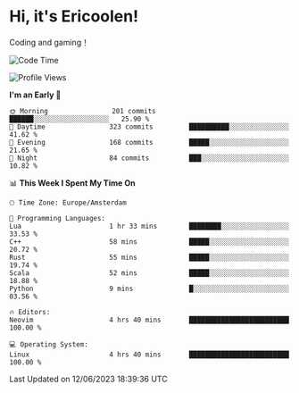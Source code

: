 # Hi, it's Ericoolen!
Coding and gaming！

<!--START_SECTION:waka-->
![Code Time](http://img.shields.io/badge/Code%20Time-839%20hrs%2039%20mins-blue)

![Profile Views](http://img.shields.io/badge/Profile%20Views-0-blue)

**I'm an Early 🐤** 

```text
🌞 Morning                201 commits         ██████░░░░░░░░░░░░░░░░░░░   25.90 % 
🌆 Daytime                323 commits         ██████████░░░░░░░░░░░░░░░   41.62 % 
🌃 Evening                168 commits         █████░░░░░░░░░░░░░░░░░░░░   21.65 % 
🌙 Night                  84 commits          ███░░░░░░░░░░░░░░░░░░░░░░   10.82 % 
```


📊 **This Week I Spent My Time On** 

```text
🕑︎ Time Zone: Europe/Amsterdam

💬 Programming Languages: 
Lua                      1 hr 33 mins        ████████░░░░░░░░░░░░░░░░░   33.53 % 
C++                      58 mins             █████░░░░░░░░░░░░░░░░░░░░   20.72 % 
Rust                     55 mins             █████░░░░░░░░░░░░░░░░░░░░   19.74 % 
Scala                    52 mins             █████░░░░░░░░░░░░░░░░░░░░   18.88 % 
Python                   9 mins              █░░░░░░░░░░░░░░░░░░░░░░░░   03.56 % 

🔥 Editors: 
Neovim                   4 hrs 40 mins       █████████████████████████   100.00 % 

💻 Operating System: 
Linux                    4 hrs 40 mins       █████████████████████████   100.00 % 
```


 Last Updated on 12/06/2023 18:39:36 UTC
<!--END_SECTION:waka-->

